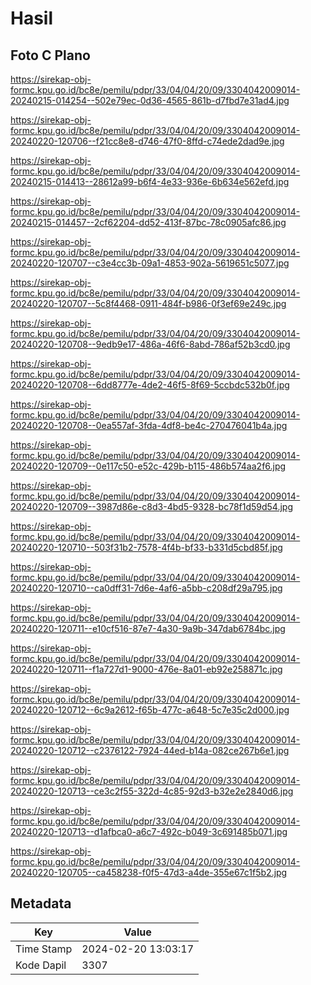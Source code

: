 # Hasil

## Foto C Plano

https://sirekap-obj-formc.kpu.go.id/bc8e/pemilu/pdpr/33/04/04/20/09/3304042009014-20240215-014254--502e79ec-0d36-4565-861b-d7fbd7e31ad4.jpg

https://sirekap-obj-formc.kpu.go.id/bc8e/pemilu/pdpr/33/04/04/20/09/3304042009014-20240220-120706--f21cc8e8-d746-47f0-8ffd-c74ede2dad9e.jpg

https://sirekap-obj-formc.kpu.go.id/bc8e/pemilu/pdpr/33/04/04/20/09/3304042009014-20240215-014413--28612a99-b6f4-4e33-936e-6b634e562efd.jpg

https://sirekap-obj-formc.kpu.go.id/bc8e/pemilu/pdpr/33/04/04/20/09/3304042009014-20240215-014457--2cf62204-dd52-413f-87bc-78c0905afc86.jpg

https://sirekap-obj-formc.kpu.go.id/bc8e/pemilu/pdpr/33/04/04/20/09/3304042009014-20240220-120707--c3e4cc3b-09a1-4853-902a-5619651c5077.jpg

https://sirekap-obj-formc.kpu.go.id/bc8e/pemilu/pdpr/33/04/04/20/09/3304042009014-20240220-120707--5c8f4468-0911-484f-b986-0f3ef69e249c.jpg

https://sirekap-obj-formc.kpu.go.id/bc8e/pemilu/pdpr/33/04/04/20/09/3304042009014-20240220-120708--9edb9e17-486a-46f6-8abd-786af52b3cd0.jpg

https://sirekap-obj-formc.kpu.go.id/bc8e/pemilu/pdpr/33/04/04/20/09/3304042009014-20240220-120708--6dd8777e-4de2-46f5-8f69-5ccbdc532b0f.jpg

https://sirekap-obj-formc.kpu.go.id/bc8e/pemilu/pdpr/33/04/04/20/09/3304042009014-20240220-120708--0ea557af-3fda-4df8-be4c-270476041b4a.jpg

https://sirekap-obj-formc.kpu.go.id/bc8e/pemilu/pdpr/33/04/04/20/09/3304042009014-20240220-120709--0e117c50-e52c-429b-b115-486b574aa2f6.jpg

https://sirekap-obj-formc.kpu.go.id/bc8e/pemilu/pdpr/33/04/04/20/09/3304042009014-20240220-120709--3987d86e-c8d3-4bd5-9328-bc78f1d59d54.jpg

https://sirekap-obj-formc.kpu.go.id/bc8e/pemilu/pdpr/33/04/04/20/09/3304042009014-20240220-120710--503f31b2-7578-4f4b-bf33-b331d5cbd85f.jpg

https://sirekap-obj-formc.kpu.go.id/bc8e/pemilu/pdpr/33/04/04/20/09/3304042009014-20240220-120710--ca0dff31-7d6e-4af6-a5bb-c208df29a795.jpg

https://sirekap-obj-formc.kpu.go.id/bc8e/pemilu/pdpr/33/04/04/20/09/3304042009014-20240220-120711--e10cf516-87e7-4a30-9a9b-347dab6784bc.jpg

https://sirekap-obj-formc.kpu.go.id/bc8e/pemilu/pdpr/33/04/04/20/09/3304042009014-20240220-120711--f1a727d1-9000-476e-8a01-eb92e258871c.jpg

https://sirekap-obj-formc.kpu.go.id/bc8e/pemilu/pdpr/33/04/04/20/09/3304042009014-20240220-120712--6c9a2612-f65b-477c-a648-5c7e35c2d000.jpg

https://sirekap-obj-formc.kpu.go.id/bc8e/pemilu/pdpr/33/04/04/20/09/3304042009014-20240220-120712--c2376122-7924-44ed-b14a-082ce267b6e1.jpg

https://sirekap-obj-formc.kpu.go.id/bc8e/pemilu/pdpr/33/04/04/20/09/3304042009014-20240220-120713--ce3c2f55-322d-4c85-92d3-b32e2e2840d6.jpg

https://sirekap-obj-formc.kpu.go.id/bc8e/pemilu/pdpr/33/04/04/20/09/3304042009014-20240220-120713--d1afbca0-a6c7-492c-b049-3c691485b071.jpg

https://sirekap-obj-formc.kpu.go.id/bc8e/pemilu/pdpr/33/04/04/20/09/3304042009014-20240220-120705--ca458238-f0f5-47d3-a4de-355e67c1f5b2.jpg


## Metadata

| Key        | Value               |
| ---------- | ------------------- |
| Time Stamp | 2024-02-20 13:03:17 |
| Kode Dapil | 3307                |



